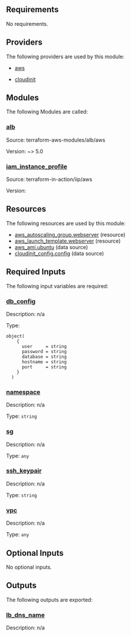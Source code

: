 ## Requirements

No requirements.

## Providers

The following providers are used by this module:

- <a name="provider_aws"></a> [aws](#provider\_aws)

- <a name="provider_cloudinit"></a> [cloudinit](#provider\_cloudinit)

## Modules

The following Modules are called:

### <a name="module_alb"></a> [alb](#module\_alb)

Source: terraform-aws-modules/alb/aws

Version: ~> 5.0

### <a name="module_iam_instance_profile"></a> [iam\_instance\_profile](#module\_iam\_instance\_profile)

Source: terraform-in-action/iip/aws

Version:

## Resources

The following resources are used by this module:

- [aws_autoscaling_group.webserver](https://registry.terraform.io/providers/hashicorp/aws/latest/docs/resources/autoscaling_group) (resource)
- [aws_launch_template.webserver](https://registry.terraform.io/providers/hashicorp/aws/latest/docs/resources/launch_template) (resource)
- [aws_ami.ubuntu](https://registry.terraform.io/providers/hashicorp/aws/latest/docs/data-sources/ami) (data source)
- [cloudinit_config.config](https://registry.terraform.io/providers/hashicorp/cloudinit/latest/docs/data-sources/config) (data source)

## Required Inputs

The following input variables are required:

### <a name="input_db_config"></a> [db\_config](#input\_db\_config)

Description: n/a

Type:

```hcl
object(
    {
      user     = string
      password = string
      database = string
      hostname = string
      port     = string
    }
  )
```

### <a name="input_namespace"></a> [namespace](#input\_namespace)

Description: n/a

Type: `string`

### <a name="input_sg"></a> [sg](#input\_sg)

Description: n/a

Type: `any`

### <a name="input_ssh_keypair"></a> [ssh\_keypair](#input\_ssh\_keypair)

Description: n/a

Type: `string`

### <a name="input_vpc"></a> [vpc](#input\_vpc)

Description: n/a

Type: `any`

## Optional Inputs

No optional inputs.

## Outputs

The following outputs are exported:

### <a name="output_lb_dns_name"></a> [lb\_dns\_name](#output\_lb\_dns\_name)

Description: n/a
